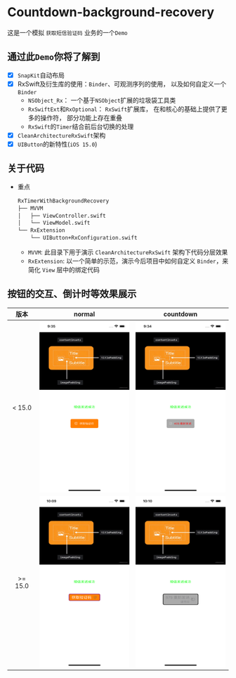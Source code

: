 # Countdown-background-recovery

这是一个模拟 `获取短信验证码` 业务的一个`Demo`

## 通过此`Demo`你将了解到

- [x] `SnapKit`自动布局
- [x] RxSwift及衍生库的使用：`Binder`、可观测序列的使用， 以及如何自定义一个`Binder`
  - `NSObject_Rx`： 一个基于`NSObject`扩展的垃圾袋工具类
  - `RxSwiftExt`和`RxOptional`： `RxSwift`扩展库， 在和核心的基础上提供了更多的操作符， 部分功能上存在重叠
  - `RxSwift`的`Timer`结合前后台切换的处理
- [x] `CleanArchitectureRxSwift`架构
- [x] `UIButton`的新特性(`iOS 15.0`)

## 关于代码

- 重点

  ```zsh
  RxTimerWithBackgroundRecovery
  ├── MVVM
  │   ├── ViewController.swift
  │   └── ViewModel.swift
  └── RxExtension
      └── UIButton+RxConfiguration.swift
  ```
  
  - `MVVM`: 此目录下用于演示 `CleanArchitectureRxSwift` 架构下代码分层效果
  - `RxExtension`: 以一个简单的示范，演示今后项目中如何自定义 `Binder`，来简化 `View` 层中的绑定代码

## 按钮的交互、倒计时等效果展示

|   版本     |   normal  | countdown |
|:---------:|:---------:|:---------:|
|  < 15.0  |  <img src='https://github.com/ShenYj/ShenYj.github.io/blob/master/markDownAssets/iOS/Common/UIButton/normal_14.0.png?raw=true' height='390' width='210'></img> |  <img src='https://github.com/ShenYj/ShenYj.github.io/blob/master/markDownAssets/iOS/Common/UIButton/countdown_14.0.png?raw=true' height='390' width='210'></img>  |
|  >= 15.0 |  <img src='https://github.com/ShenYj/ShenYj.github.io/blob/master/markDownAssets/iOS/Common/UIButton/normal_15.0.png?raw=true' height='390' width='210'></img> |  <img src='https://github.com/ShenYj/ShenYj.github.io/blob/master/markDownAssets/iOS/Common/UIButton/countdown_15.0.png?raw=true' height='390' width='210'></img>  |
